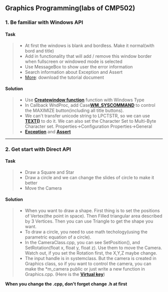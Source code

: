 ## Graphics Programming(labs of CMP502)
### 1. Be familiar with Windows API
#### Task
> * At first the windows is blank and bordless. Make it normal(with bord and title)
> * Add in functionality that will add / remove this window border when fullscreen or windowed mode is selected
> * Use MessageBox to show user the error information
> * Search information about Exception and Assert
> * [More](https://github.com/CanTinGit/CMP502/blob/master/Lab%201%20Framework/Tutorial1.doc): download the tutorial document

#### Solution
> * Use [**Createwindow function**](https://msdn.microsoft.com/en-us/library/windows/desktop/ms632679(v=vs.85).aspx) function with Windows Type
> * In Callback WndProc, add Case[**WM_SYSCOMMAND**](https://msdn.microsoft.com/en-us/library/windows/desktop/ms646360(v=vs.85).aspx  ) to control the MAXIMIZE button(including all title buttons).
> * We can't transfer unicode string to LPCTSTR, so we can use [**TEXT()**](https://msdn.microsoft.com/en-us/library/dd374074(VS.85).aspx  ) to do it. We can also set the Character Set to Multi-Byte Character set. Properties->Configuration Properties->General
> * [**Exception**](http://www.cplusplus.com/doc/tutorial/exceptions/ ) and [**Assert**](http://www.cplusplus.com/reference/cassert/assert/ )
---

### 2. Get start with Direct API
#### Task
> * Draw a Square and Star
> * Draw a circle and we can change the slides of circle to make it better
> * Move the Camera

#### Solution
> * When you want to draw a shape. First thing is to set the positions of Vertex(the point in space). Then Filled triangular area described by 3 Vertices. Then you can use  Triangle to get the shape you want.
> * To draw a circle, you need to use math techology(using the parametric equation of a circle). 
> * In the CameraClass.cpp, you can see SetPosition(), and SetRotation(float x, float y, float z). Use them to move the Camera. Watch out, if you set the Rotation first, the X,Y,Z maybe change.
> * The input handle is in systemclass. But the camera is created in Graphics class, so if you want to control the camera, you can make the *m_camera public or just write a new function in Graphics.cpp. (Here is the [**Virtual key**](https://msdn.microsoft.com/en-us/library/windows/desktop/dd375731(v=vs.85).aspx))  

**When you change the .cpp, don't forget change .h at first** 



